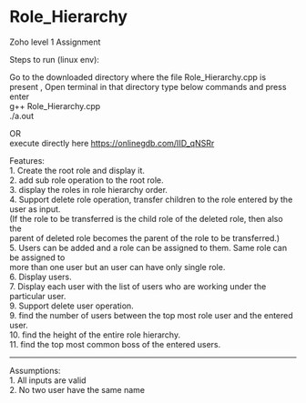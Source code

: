 # Role_Hierarchy
Zoho level 1 Assignment

Steps to run (linux env):      

Go to the downloaded directory where the file Role_Hierarchy.cpp is present , Open terminal in that directory type below commands and press enter       
g++ Role_Hierarchy.cpp   
./a.out   


OR  
execute directly here https://onlinegdb.com/IID_qNSRr       

Features:      
    1. Create the root role and display it.  
    2. add sub role operation to the root role.  
    3. display the roles in role hierarchy order.    
    4. Support delete role operation, transfer children to the role entered by the user as input.  
       (If the role to be transferred is the child role of the deleted role, then also the        
        parent of deleted role becomes the parent of the role to be transferred.)       
    5. Users can be added and a role can be assigned to them. Same role can be assigned to         
       more than one user but an user can have only single role.  
    6. Display users.     
    7. Display each user with the list of users who are working under the particular user.                 
    9. Support delete user operation.        
    9. find the number of users between the top most role user and the entered user.        
    10. find the height of the entire role hierarchy.      
    11. find the top most common boss of the entered users.     

-----------------
Assumptions:  
    1. All inputs are valid  
    2. No two user have the same name     
